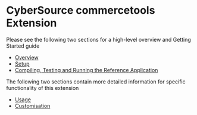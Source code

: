 # CyberSource commercetools Extension

Please see the following two sections for a high-level overview and Getting Started guide

- [Overview](docs/Overview.md)
- [Setup](docs/Setup.md)
- [Compiling, Testing and Running the Reference Application](docs/Compile-Test-Run-Reference.md)

The following two sections contain more detailed information for specific functionality of this extension

- [Usage](docs/Usage.md)
- [Customisation](docs/Customisation.md)
